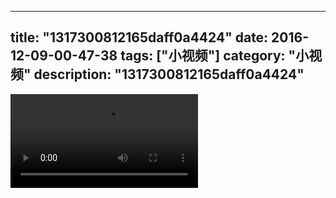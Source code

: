 
---
title: "1317300812165daff0a4424"
date: 2016-12-09-00-47-38
tags: ["小视频"]
category: "小视频"
description: "1317300812165daff0a4424"
---
<video src="http://ohtsqip0g.bkt.clouddn.com/1317300812165daff0a4424.mp4" controls="controls"></video>
